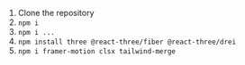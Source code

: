 1. Clone the repository
2. `npm i`
3. `npm i ...`
4. `npm install three @react-three/fiber @react-three/drei`
5. `npm i framer-motion clsx tailwind-merge`
